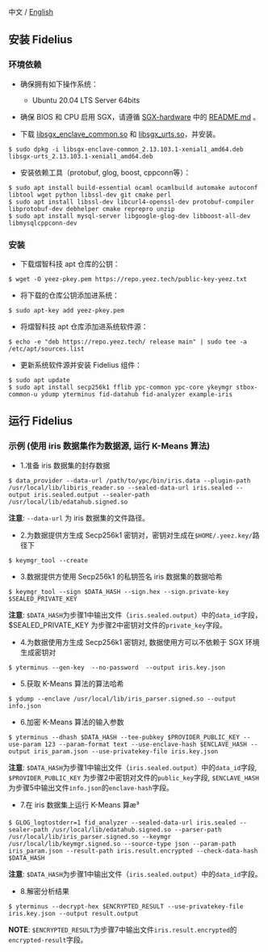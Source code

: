 中文 / [English](../INSTALL.md)


安装 Fidelius
------------------------
### 环境依赖

- 确保拥有如下操作系统：

  * Ubuntu 20.04 LTS Server 64bits

- 确保 BIOS 和 CPU 启用 SGX，请遵循 [SGX-hardware](https://github.com/ayeks/SGX-hardware) 中的 [README.md](https://github.com/ayeks/SGX-hardware/blob/master/README.md) 。

- 下载 [libsgx_enclave_common.so](https://download.01.org/intel-sgx/sgx-linux/2.13/distro/ubuntu20.04-server/debian_pkgs/libs/libsgx-enclave-common/libsgx-enclave-common_2.13.103.1-xenial1_amd64.deb) 和 [libsgx_urts.so](https://download.01.org/intel-sgx/sgx-linux/2.13/distro/ubuntu20.04-server/debian_pkgs/libs/libsgx-urts/libsgx-urts_2.13.103.1-xenial1_amd64.deb)，并安装。
```
$ sudo dpkg -i libsgx-enclave-common_2.13.103.1-xenial1_amd64.deb libsgx-urts_2.13.103.1-xenial1_amd64.deb
```

- 安装依赖工具（protobuf, glog, boost, cppconn等）：
```
$ sudo apt install build-essential ocaml ocamlbuild automake autoconf libtool wget python libssl-dev git cmake perl
$ sudo apt install libssl-dev libcurl4-openssl-dev protobuf-compiler libprotobuf-dev debhelper cmake reprepro unzip
$ sudo apt install mysql-server libgoogle-glog-dev libboost-all-dev libmysqlcppconn-dev
```

### 安装
- 下载熠智科技 apt 仓库的公钥：
```
$ wget -O yeez-pkey.pem https://repo.yeez.tech/public-key-yeez.txt
```

- 将下载的仓库公钥添加进系统：
```
$ sudo apt-key add yeez-pkey.pem
```

- 将熠智科技 apt 仓库添加进系统软件源：
```
$ echo -e "deb https://repo.yeez.tech/ release main" | sudo tee -a /etc/apt/sources.list
```

- 更新系统软件源并安装 Fidelius 组件：
```
$ sudo apt update
$ sudo apt install secp256k1 fflib ypc-common ypc-core ykeymgr stbox-common-u ydump yterminus fid-datahub fid-analyzer example-iris
```


运行 Fidelius
------------------------
### 示例 (使用 iris 数据集作为数据源, 运行 K-Means 算法)
- 1.准备 iris 数据集的封存数据
```
$ data_provider --data-url /path/to/ypc/bin/iris.data --plugin-path /usr/local/lib/libiris_reader.so --sealed-data-url iris.sealed --output iris.sealed.output --sealer-path /usr/local/lib/edatahub.signed.so
```
**注意**: `--data-url` 为 iris 数据集的文件路径。

- 2.为数据提供方生成 Secp256k1 密钥对，密钥对生成在`$HOME/.yeez.key/`路径下
```
$ keymgr_tool --create
```

- 3.数据提供方使用 Secp256k1 的私钥签名 iris 数据集的数据哈希
```
$ keymgr_tool --sign $DATA_HASH --sign.hex --sign.private-key $SEALED_PRIVATE_KEY
```
**注意**: `$DATA_HASH`为步骤1中输出文件（`iris.sealed.output`）中的`data_id`字段，$SEALED_PRIVATE_KEY 为步骤2中密钥对文件的`private_key`字段。

- 4.为数据使用方生成 Secp256k1 密钥对, 数据使用方可以不依赖于 SGX 环境生成密钥对
```
$ yterminus --gen-key  --no-password  --output iris.key.json
```

- 5.获取 K-Means 算法的算法哈希
```
$ ydump --enclave /usr/local/lib/iris_parser.signed.so --output info.json
```

- 6.加密 K-Means 算法的输入参数
```
$ yterminus --dhash $DATA_HASH --tee-pubkey $PROVIDER_PUBLIC_KEY --use-param 123 --param-format text --use-enclave-hash $ENCLAVE_HASH --output iris_param.json --use-privatekey-file iris.key.json
```
**注意**: `$DATA_HASH`为步骤1中输出文件（`iris.sealed.output`）中的`data_id`字段, `$PROVIDER_PUBLIC_KEY` 为步骤2中密钥对文件的`public_key`字段, `$ENCLAVE_HASH` 为步骤5中输出文件`info.json`的`enclave-hash`字段。

- 7.在 iris 数据集上运行 K-Means 算æ³
```
$ GLOG_logtostderr=1 fid_analyzer --sealed-data-url iris.sealed --sealer-path /usr/local/lib/edatahub.signed.so --parser-path /usr/local/lib/iris_parser.signed.so --keymgr /usr/local/lib/keymgr.signed.so --source-type json --param-path iris_param.json --result-path iris.result.encrypted --check-data-hash $DATA_HASH
```
**注意**: `$DATA_HASH`为步骤1中输出文件（`iris.sealed.output`）中的`data_id`字段。

- 8.解密分析结果
```
$ yterminus --decrypt-hex $ENCRYPTED_RESULT --use-privatekey-file iris.key.json --output result.output
```
**NOTE**: `$ENCRYPTED_RESULT`为步骤7中输出文件`iris.result.encrypted`的`encrypted-result`字段。
